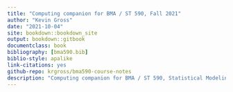 ```yaml
--- 
title: "Computing companion for BMA / ST 590, Fall 2021"
author: "Kevin Gross"
date: "2021-10-04"
site: bookdown::bookdown_site
output: bookdown::gitbook
documentclass: book
bibliography: [bma590.bib]
biblio-style: apalike
link-citations: yes
github-repo: krgross/bma590-course-notes
description: "Computing companion for BMA / ST 590, Statistical Modeling in Ecology, NCSU, Fall 2021."
---
```


